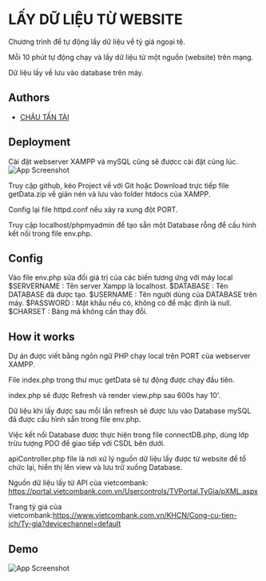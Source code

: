 # LẤY DỮ LIỆU TỪ WEBSITE

Chương trình để tự động lấy dữ liệu về tỷ giá ngoại tệ.

Mỗi 10 phút tự động chạy và lấy dữ liệu từ một nguồn (website) trên mạng.

Dữ liệu lấy về lưu vào database trên máy.

## Authors

- [CHÂU TẤN TÀI](https://github.com/CHAUTANTAI)

## Deployment

Cài đặt webserver XAMPP và mySQL cũng sẽ đượcc cài đặt cùng lúc.
![App Screenshot](https://scontent.fsgn8-4.fna.fbcdn.net/v/t1.15752-9/379539981_691568926230102_3050413847574783830_n.png?_nc_cat=111&ccb=1-7&_nc_sid=ae9488&_nc_ohc=_YUtIIhRm6EAX8V7Pdk&_nc_ht=scontent.fsgn8-4.fna&oh=03_AdRp5Fs8oV7GGH3PU7FXf4JnIbf5DouAwn07hiR8sKIGZQ&oe=6533B635)

Truy cập github, kéo Project về với Git hoặc Download trực tiếp file getData.zip về giản nén và lưu vào folder htdocs của XAMPP.

Config lại file httpd.conf nếu xảy ra xung đột PORT.

Truy cập localhost/phpmyadmin để tạo sẵn một Database rỗng để cấu hình kết nối trong file env.php.

## Config

Vào file env.php sửa đổi giá trị của các biến tương ứng với máy local
$SERVERNAME : Tên server Xampp là localhost.
$DATABASE : Tên DATABASE đã được tạo.
$USERNAME   : Tên người dùng của DATABASE trên máy.
$PASSWORD : Mật khẩu nếu có, không có để mặc định là null.
$CHARSET : Bảng mã không cần thay đổi.

## How it works

Dự án được viết bằng ngôn ngữ PHP chạy local trên PORT của webserver XAMPP.

File index.php trong thư mục getData sẽ tự động được chạy đầu tiên.

index.php sẽ được Refresh và render view.php sau 600s hay 10'.

Dữ liệu khi lấy được sau mỗi lần refresh sẽ được lưu vào Database mySQL đã được cấu hình sẵn trong file env.php.

Việc kết nối Database được thực hiện trong file connectDB.php, dùng lớp trừu tượng PDO để giao tiếp với CSDL bên dưới.

apiController.php file là nơi xử lý nguồn dữ liệu lấy được từ website để tổ chức lại, hiển thị lên view và lưu trữ xuống Database.

Nguồn dữ liệu lấy từ API của vietcombank: https://portal.vietcombank.com.vn/Usercontrols/TVPortal.TyGia/pXML.aspx

Trang tỷ giá của vietcombank:https://www.vietcombank.com.vn/KHCN/Cong-cu-tien-ich/Ty-gia?devicechannel=default
## Demo

![App Screenshot](https://scontent.fsgn8-3.fna.fbcdn.net/v/t1.15752-9/379523084_664251722353670_5501653592672683550_n.png?_nc_cat=106&ccb=1-7&_nc_sid=ae9488&_nc_ohc=YXXtEmECH0gAX90dAa4&_nc_ht=scontent.fsgn8-3.fna&oh=03_AdR7QZorCvJqR83vX-AAjXRaV25RoNZ9WofUR7yIipqRcg&oe=6533DD89)

